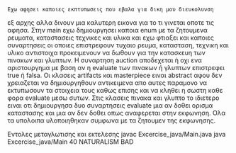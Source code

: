     Εχω αφησει καποιες εκπτυπωσεις που εβαλα για δικη μου διευκολυνση 
εξ αρχης αλλα δινουν μια καλυτερη εικονα για το τι γινεται οποτε τις
αφησα.
    Στην main εχω δημιουργησει καποια enum με τα ζητουμενα ρευματα, καταστασεις
τεχνικες και υλικα και εχω φτιαξει και καποιες συναρτησεις οι οποιες
επιστρεφουν τυχαιο ρευμα, κατασταση, τεχνικη και υλικο αντιστοιχα
προκειμενουν να δωθουν για την κατασκευη των πινακων και γλυπτων.
    Η συναρτηση auction αποδεχεται ή οχι ενα αριστουργημα με βαση
αν η evaluate των πινακων ή γλυπτων επιστρεφει true ή falsa.
Οι κλασεις artifacts και masterpiece ειναι abstract αφου δεν χρειαζεται
να δημιουργηθουν αντικειμενα απο αυτες παραμονο να εκτυπωσουν τα στοιχεια
τους καθως επισης και να κληθει η σωστη καθε φορα evaluate μεσω συτων. 
    Στις κλασεις πινακα και γλυπτο το ιδιετερο ειναι οτι δημιουργησα
δυο συναρτησεις evaluate μια αν δοθει ορισμα καταστασης και μια αν δεν 
δοθει οπως αναφερεται στην εκφωνηση.
    Ολα τα υπολοιπα υλοποιηθηκαν συμφωνα με τα ζητουμεν της εκφωνησης.

Εντολες μεταγλωτισης και εκτελεσης
javac Excercise_java/Main.java
java Excercise_java/Main 40 NATURALISM BAD